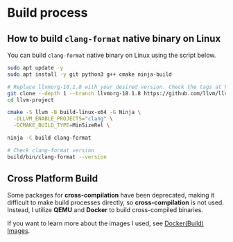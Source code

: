 # Build process

## How to build `clang-format` native binary on Linux

You can build `clang-format` native binary on Linux using the script below.

```bash
sudo apt update -y
sudo apt install -y git python3 g++ cmake ninja-build

# Replace llvmorg-18.1.8 with your desired version. Check the tags at https://github.com/llvm/llvm-project/tags
git clone --depth 1 --branch llvmorg-18.1.8 https://github.com/llvm/llvm-project.git
cd llvm-project

cmake -S llvm -B build-linux-x64 -G Ninja \
  -DLLVM_ENABLE_PROJECTS="clang" \
  -DCMAKE_BUILD_TYPE=MinSizeRel \

ninja -C build clang-format

# Check clang-format version
build/bin/clang-format --version
```

## Cross Platform Build

Some packages for **cross-compilation** have been deprecated, making it difficult to make build processes directly, so **cross-compilation** is not used. Instead, I utilize **QEMU** and **Docker** to build cross-compiled binaries.

If you want to learn more about the images I used, see [Docker(Build) Images](../01-introduction/05-supported.md/#dockerbuild-images).
